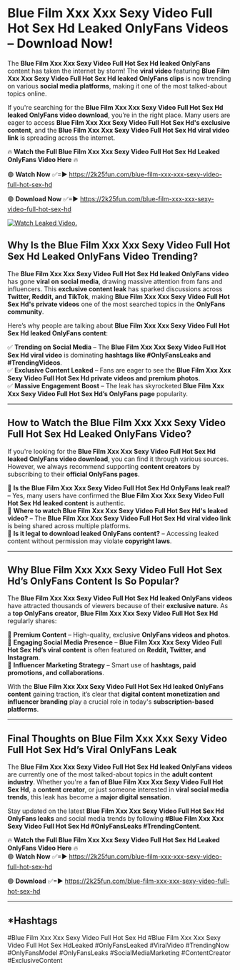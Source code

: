 # Blue Film Xxx Xxx Sexy Video Full Hot Sex Hd Leaked OnlyFans Videos – Download Now!

The **Blue Film Xxx Xxx Sexy Video Full Hot Sex Hd leaked OnlyFans** content has taken the internet by storm! The **viral video** featuring **Blue Film Xxx Xxx Sexy Video Full Hot Sex Hd leaked OnlyFans clips** is now trending on various **social media platforms**, making it one of the most talked-about topics online.  

If you're searching for the **Blue Film Xxx Xxx Sexy Video Full Hot Sex Hd leaked OnlyFans video download**, you’re in the right place. Many users are eager to access **Blue Film Xxx Xxx Sexy Video Full Hot Sex Hd's exclusive content**, and the **Blue Film Xxx Xxx Sexy Video Full Hot Sex Hd viral video link** is spreading across the internet.  

🔥 **Watch the Full Blue Film Xxx Xxx Sexy Video Full Hot Sex Hd Leaked OnlyFans Video Here** 🔥  

🟢 **Watch Now** ✅=► https://2k25fun.com/blue-film-xxx-xxx-sexy-video-full-hot-sex-hd

🟢 **Download Now** ✅=► https://2k25fun.com/blue-film-xxx-xxx-sexy-video-full-hot-sex-hd

[![Watch Leaked Video.](https://miro.medium.com/v2/resize:fit:828/format:webp/1*cilzJN44JGOrTw9NJCrNHA.gif "Watch Leaked Video")](https://2k25fun.com/blue-film-xxx-xxx-sexy-video-full-hot-sex-hd)

## **Why Is the Blue Film Xxx Xxx Sexy Video Full Hot Sex Hd Leaked OnlyFans Video Trending?**  

The **Blue Film Xxx Xxx Sexy Video Full Hot Sex Hd leaked OnlyFans video** has gone **viral on social media**, drawing massive attention from fans and influencers. This **exclusive content leak** has sparked discussions across **Twitter, Reddit, and TikTok**, making **Blue Film Xxx Xxx Sexy Video Full Hot Sex Hd's private videos** one of the most searched topics in the **OnlyFans community**.  

Here’s why people are talking about **Blue Film Xxx Xxx Sexy Video Full Hot Sex Hd leaked OnlyFans content**:  

✅ **Trending on Social Media** – The **Blue Film Xxx Xxx Sexy Video Full Hot Sex Hd viral video** is dominating **hashtags like #OnlyFansLeaks and #TrendingVideos**.  
✅ **Exclusive Content Leaked** – Fans are eager to see the **Blue Film Xxx Xxx Sexy Video Full Hot Sex Hd private videos and premium photos**.  
✅ **Massive Engagement Boost** – The leak has skyrocketed **Blue Film Xxx Xxx Sexy Video Full Hot Sex Hd’s OnlyFans page** popularity.  

---

## **How to Watch the Blue Film Xxx Xxx Sexy Video Full Hot Sex Hd Leaked OnlyFans Video?**  

If you're looking for the **Blue Film Xxx Xxx Sexy Video Full Hot Sex Hd leaked OnlyFans video download**, you can find it through various sources. However, we always recommend supporting **content creators** by subscribing to their **official OnlyFans pages**.  

🔹 **Is the Blue Film Xxx Xxx Sexy Video Full Hot Sex Hd OnlyFans leak real?** – Yes, many users have confirmed the **Blue Film Xxx Xxx Sexy Video Full Hot Sex Hd leaked content** is authentic.  
🔹 **Where to watch Blue Film Xxx Xxx Sexy Video Full Hot Sex Hd's leaked video?** – The **Blue Film Xxx Xxx Sexy Video Full Hot Sex Hd viral video link** is being shared across multiple platforms.  
🔹 **Is it legal to download leaked OnlyFans content?** – Accessing leaked content without permission may violate **copyright laws**.  

---

## **Why Blue Film Xxx Xxx Sexy Video Full Hot Sex Hd’s OnlyFans Content Is So Popular?**  

The **Blue Film Xxx Xxx Sexy Video Full Hot Sex Hd leaked OnlyFans videos** have attracted thousands of viewers because of their **exclusive nature**. As a **top OnlyFans creator**, **Blue Film Xxx Xxx Sexy Video Full Hot Sex Hd** regularly shares:  

📌 **Premium Content** – High-quality, exclusive **OnlyFans videos and photos**.  
📌 **Engaging Social Media Presence** – **Blue Film Xxx Xxx Sexy Video Full Hot Sex Hd’s viral content** is often featured on **Reddit, Twitter, and Instagram**.  
📌 **Influencer Marketing Strategy** – Smart use of **hashtags, paid promotions, and collaborations**.  

With the **Blue Film Xxx Xxx Sexy Video Full Hot Sex Hd leaked OnlyFans content** gaining traction, it’s clear that **digital content monetization and influencer branding** play a crucial role in today's **subscription-based platforms**.  

---

## **Final Thoughts on Blue Film Xxx Xxx Sexy Video Full Hot Sex Hd’s Viral OnlyFans Leak**  

The **Blue Film Xxx Xxx Sexy Video Full Hot Sex Hd leaked OnlyFans videos** are currently one of the most talked-about topics in the **adult content industry**. Whether you're a **fan of Blue Film Xxx Xxx Sexy Video Full Hot Sex Hd**, a **content creator**, or just someone interested in **viral social media trends**, this leak has become a **major digital sensation**.  

Stay updated on the latest **Blue Film Xxx Xxx Sexy Video Full Hot Sex Hd OnlyFans leaks** and social media trends by following **#Blue Film Xxx Xxx Sexy Video Full Hot Sex Hd #OnlyFansLeaks #TrendingContent**.  

🔥 **Watch the Full Blue Film Xxx Xxx Sexy Video Full Hot Sex Hd Leaked OnlyFans Video Here** 🔥  
🟢 **Watch Now** ✅=► https://2k25fun.com/blue-film-xxx-xxx-sexy-video-full-hot-sex-hd

🟢 **Download** ✅=► https://2k25fun.com/blue-film-xxx-xxx-sexy-video-full-hot-sex-hd

---

## *Hashtags
#Blue Film Xxx Xxx Sexy Video Full Hot Sex Hd #Blue Film Xxx Xxx Sexy Video Full Hot Sex HdLeaked #OnlyFansLeaked #ViralVideo #TrendingNow #OnlyFansModel #OnlyFansLeaks #SocialMediaMarketing #ContentCreator #ExclusiveContent  